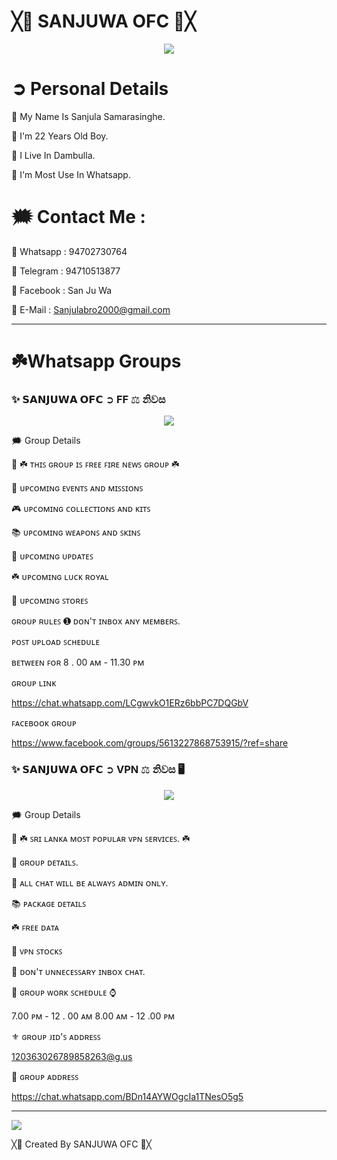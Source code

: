 # ╳🔰 SANJUWA OFC 🔰╳


<p align="center"> <a href="github.com/Sanjuwa22"><img align="center" src="https://i.ibb.co/mh4pk9y/FB-IMG-1663171363995.jpg"/></a>




<h1> ➲ Personal Details </h1>

🔰 My Name Is Sanjula Samarasinghe.

🔰 I'm 22 Years Old Boy.

🔰 I Live In Dambulla.

🔰 I'm Most Use In Whatsapp.

# 🗯️ Contact Me :

🔰 Whatsapp : 94702730764

🔰 Telegram : 94710513877

🔰 Facebook : San Ju Wa

🔰 E-Mail : Sanjulabro2000@gmail.com


--------------------------------------------------------------------------------
<h1> ☘️Whatsapp Groups </h1>

<h3> ✨ 𝗦𝗔𝗡𝗝𝗨𝗪𝗔 𝗢𝗙𝗖 ➲ FF ⚖ නිවස </h3>

<p align="center"> <a href="github.com/Sanjuwa22"><img align="center" src="https://i.ibb.co/WxhMHLT/photo.jpg"/></a>

🗯️ Group Details

📂 ☘️ ᴛʜɪꜱ ɢʀᴏᴜᴘ ɪꜱ ꜰʀᴇᴇ ꜰɪʀᴇ ɴᴇᴡꜱ ɢʀᴏᴜᴘ ☘️

📂 ᴜᴘᴄᴏᴍɪɴɢ ᴇᴠᴇɴᴛꜱ ᴀɴᴅ ᴍɪꜱꜱɪᴏɴꜱ

🎮 ᴜᴘᴄᴏᴍɪɴɢ ᴄᴏʟʟᴇᴄᴛɪᴏɴꜱ ᴀɴᴅ ᴋɪᴛꜱ

📚 ᴜᴘᴄᴏᴍɪɴɢ ᴡᴇᴀᴘᴏɴꜱ ᴀɴᴅ ꜱᴋɪɴꜱ 

🔱 ᴜᴘᴄᴏᴍɪɴɢ ᴜᴘᴅᴀᴛᴇꜱ

☘️ ᴜᴘᴄᴏᴍɪɴɢ ʟᴜᴄᴋ ʀᴏʏᴀʟ

🤗 ᴜᴘᴄᴏᴍɪɴɢ ꜱᴛᴏʀᴇꜱ 

ɢʀᴏᴜᴘ ʀᴜʟᴇꜱ 
➊ ᴅᴏɴ'ᴛ ɪɴʙᴏx ᴀɴʏ ᴍᴇᴍʙᴇʀꜱ.

ᴘᴏꜱᴛ ᴜᴘʟᴏᴀᴅ ꜱᴄʜᴇᴅᴜʟᴇ 

ʙᴇᴛᴡᴇᴇɴ ꜰᴏʀ 8 . 00 ᴀᴍ - 11.30 ᴘᴍ

ɢʀᴏᴜᴘ ʟɪɴᴋ

https://chat.whatsapp.com/LCgwvkO1ERz6bbPC7DQGbV

ꜰᴀᴄᴇʙᴏᴏᴋ ɢʀᴏᴜᴘ

https://www.facebook.com/groups/5613227868753915/?ref=share

<h3> ✨ 𝗦𝗔𝗡𝗝𝗨𝗪𝗔 𝗢𝗙𝗖 ➲ VPN ⚖ නිවස 🖥️ </h3>

<p align="center"> <a href="github.com/Sanjuwa22"><img align="center" src="https://i.ibb.co/zHg8CQM/photo.jpg"/></a>

🗯️ Group Details

📂 ☘️ ꜱʀɪ ʟᴀɴᴋᴀ ᴍᴏꜱᴛ ᴘᴏᴘᴜʟᴀʀ ᴠᴘɴ ꜱᴇʀᴠɪᴄᴇꜱ. ☘️

🥌 ɢʀᴏᴜᴘ ᴅᴇᴛᴀɪʟꜱ.

🚫 ᴀʟʟ ᴄʜᴀᴛ ᴡɪʟʟ ʙᴇ ᴀʟᴡᴀʏꜱ ᴀᴅᴍɪɴ ᴏɴʟʏ.

📚 ᴘᴀᴄᴋᴀɢᴇ ᴅᴇᴛᴀɪʟꜱ

☘️ ꜰʀᴇᴇ ᴅᴀᴛᴀ

🤗 ᴠᴘɴ ꜱᴛᴏᴄᴋꜱ

🚫 ᴅᴏɴ'ᴛ ᴜɴɴᴇᴄᴇꜱꜱᴀʀʏ ɪɴʙᴏx ᴄʜᴀᴛ.

🥌 ɢʀᴏᴜᴘ ᴡᴏʀᴋ ꜱᴄʜᴇᴅᴜʟᴇ ⌚

7.00 ᴘᴍ - 12 . 00 ᴀᴍ
8.00 ᴀᴍ - 12 .00 ᴘᴍ

⚜️ ɢʀᴏᴜᴘ ᴊɪᴅ'ꜱ ᴀᴅᴅʀᴇꜱꜱ

120363026789858263@g.us

🥌 ɢʀᴏᴜᴘ ᴀᴅᴅʀᴇꜱꜱ

https://chat.whatsapp.com/BDn14AYWOgcIa1TNesO5g5


--------------------------------------------------------------------------------
[![](https://visitcount.itsvg.in/api?id=Sanjuwa22&icon=8&color=12)](https://visitcount.itsvg.in)


╳🔰 Created By SANJUWA OFC 🔰╳
